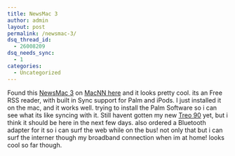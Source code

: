 ```yaml
---
title: NewsMac 3
author: admin
layout: post
permalink: /newsmac-3/
dsq_thread_id:
  - 26008209
dsq_needs_sync:
  - 1
categories:
  - Uncategorized
---
```

Found this [NewsMac 3][1] on [MacNN here][2]&nbsp;and it looks pretty cool. its an Free RSS&nbsp;reader, with built in Sync support for Palm and iPods. I just installed it on the mac, and it works well. trying to install the Palm Software so i can see what its like syncing with it. Still havent gotten my new [Treo 90][3] yet, but i think it should be here in the next few days. also ordered a Bluetooth adapter for it so i can surf the web while on the bus! not only that but i can surf the interner though my broadband connection when im at home! looks cool so far though.

 [1]: http://www.thinkmac.co.uk/newsmac/index.html
 [2]: http://www.macnn.com/news/23742
 [3]: http://blog.lotas-smartman.net/archives/2004/02/29/1466/new-pda-soon/
